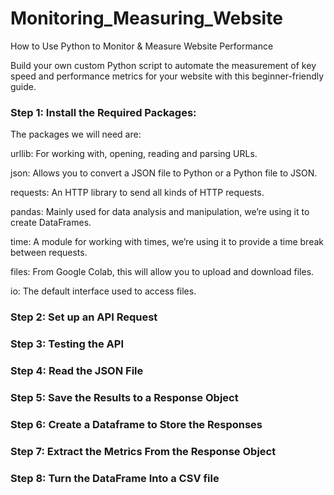 # Monitoring_Measuring_Website
How to Use Python to Monitor &amp; Measure Website Performance

Build your own custom Python script to automate the measurement of key speed and performance metrics for your website with this beginner-friendly guide.

### Step 1: Install the Required Packages:

The packages we will need are:

urllib: For working with, opening, reading and parsing URLs.

json: Allows you to convert a JSON file to Python or a Python file to JSON.

requests: An HTTP library to send all kinds of HTTP requests.

pandas: Mainly used for data analysis and manipulation, we’re using it to create DataFrames.

time: A module for working with times, we’re using it to provide a time break between requests.

files: From Google Colab, this will allow you to upload and download files.

io: The default interface used to access files.

### Step 2: Set up an API Request

### Step 3: Testing the API

### Step 4: Read the JSON File

### Step 5: Save the Results to a Response Object

### Step 6: Create a Dataframe to Store the Responses

### Step 7: Extract the Metrics From the Response Object

### Step 8: Turn the DataFrame Into a CSV file
